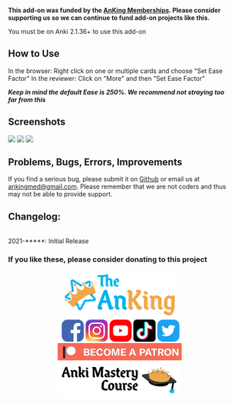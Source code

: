 <b>This add-on was funded by the [AnKing Memberships](https://www.theanking.com/anking-memberships). Please consider supporting us so we can continue to fund add-on projects like this.</b>

You must be on Anki 2.1.36+ to use this add-on

## How to Use
In the browser: Right click on one or multiple cards and choose "Set Ease Factor"
In the reviewer: Click on "More" and then "Set Ease Factor"

***Keep in mind the default Ease is 250%. We recommend not straying too far from this***

## Screenshots
<img src="https://raw.githubusercontent.com/AnKingMed/anki-set-ease/master/screenshots/EditEase.gif?raw=true">
<img src="https://raw.githubusercontent.com/AnKingMed/anki-set-ease/master/screenshots/Browser.jpg?raw=true">
<img src="https://raw.githubusercontent.com/AnKingMed/anki-set-ease/master/screenshots/Reviewer.jpg?raw=true">
  <br>

## Problems, Bugs, Errors, Improvements
If you find a serious bug, please submit it on <a href="https://github.com/AnKing-VIP/" rel="nofollow">Github</a> or email us at ankingmed@gmail.com. Please remember that we are not coders and thus may not be able to provide support.

## Changelog:
  <br>
2021-*****: Initial Release


### If you like these, please consider donating to this project

<center><div style="vertical-align:middle;"><a href="https://www.theanking.com"><img src="https://raw.githubusercontent.com/AnKingMed/My-images/master/AnKing/TheAnKing-New.png?raw=true"></a></div></center>

<center>&nbsp;<a href="https://www.facebook.com/ankingmed"><img src="https://raw.githubusercontent.com/AnKingMed/My-images/master/Social/FB.png?raw=true"></a>
<a href="https://www.instagram.com/ankingmed"><img src="https://raw.githubusercontent.com/AnKingMed/My-images/master/Social/Instagram.png?raw=true"></a>
<a href="https://www.youtube.com/theanking"><img src="https://raw.githubusercontent.com/AnKingMed/My-images/master/Social/YT.png?raw=true"></a>
<a href="https://www.tiktok.com/@ankingmed"><img src="https://raw.githubusercontent.com/AnKingMed/My-images/master/Social/TikTok.png?raw=true"></a>
<a href="https://www.twitter.com/ankingmed"><img src="https://raw.githubusercontent.com/AnKingMed/My-images/master/Social/Twitter.png?raw=true"></a></center>

<div><center><a href="https://www.theanking.com/vip"><img src="https://raw.githubusercontent.com/AnKingMed/My-images/master/AnKing/Patreon.jpg?raw=true"></a></center></div>



<div><center><a href="https://courses.theanking.com"><img src="https://raw.githubusercontent.com/AnKingMed/My-images/master/AnKing/MasteryCourse.png?raw=true"></a></center></div>
